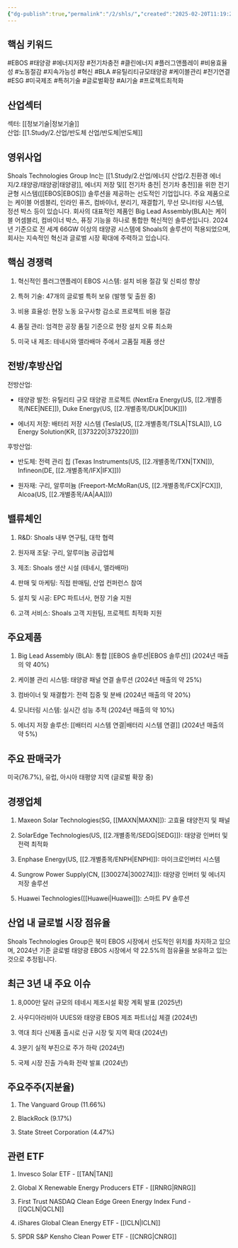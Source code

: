 ```yaml
---
{"dg-publish":true,"permalink":"/2/shls/","created":"2025-02-20T11:19:29.887+09:00","updated":"2025-07-29T21:37:05.179+09:00"}
---
```


## 핵심 키워드

#EBOS #태양광 #에너지저장 #전기차충전 #클린에너지 #플러그앤플레이 #비용효율성 #노동절감 #지속가능성 #혁신 #BLA #유틸리티규모태양광 #케이블관리 #전기연결 #ESG #미국제조 #특허기술 #글로벌확장 #AI기술 #프로젝트최적화

## 산업섹터

섹터: [[정보기술\|정보기술]]  
산업: [[1.Study/2.산업/반도체 산업/반도체\|반도체]]

## 영위사업

Shoals Technologies Group Inc는 [[1.Study/2.산업/에너지 산업/2.친환경 에너지/2.태양광/태양광\|태양광]], 에너지 저장 및[[ 전기차 충전\| 전기차 충전]]을 위한 전기 균형 시스템([[EBOS\|EBOS]]) 솔루션을 제공하는 선도적인 기업입니다. 주요 제품으로는 케이블 어셈블리, 인라인 퓨즈, 컴바이너, 분리기, 재결합기, 무선 모니터링 시스템, 정션 박스 등이 있습니다. 회사의 대표적인 제품인 Big Lead Assembly(BLA)는 케이블 어셈블리, 컴바이너 박스, 퓨징 기능을 하나로 통합한 혁신적인 솔루션입니다. 2024년 기준으로 전 세계 66GW 이상의 태양광 시스템에 Shoals의 솔루션이 적용되었으며, 회사는 지속적인 혁신과 글로벌 시장 확대에 주력하고 있습니다.

## 핵심 경쟁력

1. 혁신적인 플러그앤플레이 EBOS 시스템: 설치 비용 절감 및 신뢰성 향상
    
2. 특허 기술: 47개의 글로벌 특허 보유 (발행 및 출원 중)
    
3. 비용 효율성: 현장 노동 요구사항 감소로 프로젝트 비용 절감
    
4. 품질 관리: 엄격한 공장 품질 기준으로 현장 설치 오류 최소화
    
5. 미국 내 제조: 테네시와 앨라배마 주에서 고품질 제품 생산
    

## 전방/후방산업

전방산업:

- 태양광 발전: 유틸리티 규모 태양광 프로젝트 (NextEra Energy(US, [[2.개별종목/NEE\|NEE]]), Duke Energy(US, [[2.개별종목/DUK\|DUK]]))
    
- 에너지 저장: 배터리 저장 시스템 (Tesla(US, [[2.개별종목/TSLA\|TSLA]]), LG Energy Solution(KR, [[373220\|373220]]))
    

후방산업:

- 반도체: 전력 관리 칩 (Texas Instruments(US, [[2.개별종목/TXN\|TXN]]), Infineon(DE, [[2.개별종목/IFX\|IFX]]))
    
- 원자재: 구리, 알루미늄 (Freeport-McMoRan(US, [[2.개별종목/FCX\|FCX]]), Alcoa(US, [[2.개별종목/AA\|AA]]))
    

## 밸류체인

1. R&D: Shoals 내부 연구팀, 대학 협력
    
2. 원자재 조달: 구리, 알루미늄 공급업체
    
3. 제조: Shoals 생산 시설 (테네시, 앨라배마)
    
4. 판매 및 마케팅: 직접 판매팀, 산업 컨퍼런스 참여
    
5. 설치 및 시공: EPC 파트너사, 현장 기술 지원
    
6. 고객 서비스: Shoals 고객 지원팀, 프로젝트 최적화 지원
    

## 주요제품

1. Big Lead Assembly (BLA): 통합 [[EBOS 솔루션\|EBOS 솔루션]] (2024년 매출의 약 40%)
    
2. 케이블 관리 시스템: 태양광 패널 연결 솔루션 (2024년 매출의 약 25%)
    
3. 컴바이너 및 재결합기: 전력 집중 및 분배 (2024년 매출의 약 20%)
    
4. 모니터링 시스템: 실시간 성능 추적 (2024년 매출의 약 10%)
    
5. 에너지 저장 솔루션: [[배터리 시스템 연결\|배터리 시스템 연결]] (2024년 매출의 약 5%)
    

## 주요 판매국가

미국(76.7%), 유럽, 아시아 태평양 지역 (글로벌 확장 중)

## 경쟁업체

1. Maxeon Solar Technologies(SG, [[MAXN\|MAXN]]): 고효율 태양전지 및 패널
    
2. SolarEdge Technologies(US, [[2.개별종목/SEDG\|SEDG]]): 태양광 인버터 및 전력 최적화
    
3. Enphase Energy(US, [[2.개별종목/ENPH\|ENPH]]): 마이크로인버터 시스템
    
4. Sungrow Power Supply(CN, [[300274\|300274]]): 태양광 인버터 및 에너지 저장 솔루션
    
5. Huawei Technologies([[Huawei\|Huawei]]): 스마트 PV 솔루션
    

## 산업 내 글로벌 시장 점유율

Shoals Technologies Group은 북미 EBOS 시장에서 선도적인 위치를 차지하고 있으며, 2024년 기준 글로벌 태양광 EBOS 시장에서 약 22.5%의 점유율을 보유하고 있는 것으로 추정됩니다.

## 최근 3년 내 주요 이슈

1. 8,000만 달러 규모의 테네시 제조시설 확장 계획 발표 (2025년)
    
2. 사우디아라비아 UUES와 태양광 EBOS 제조 파트너십 체결 (2024년)
    
3. 역대 최다 신제품 출시로 신규 시장 및 지역 확대 (2024년)
    
4. 3분기 실적 부진으로 주가 하락 (2024년)
    
5. 국제 시장 진출 가속화 전략 발표 (2024년)
    

## 주요주주(지분율)

1. The Vanguard Group (11.66%)
    
2. BlackRock (9.17%)
    
3. State Street Corporation (4.47%)
    

## 관련 ETF

1. Invesco Solar ETF - [[TAN\|TAN]]
    
2. Global X Renewable Energy Producers ETF - [[RNRG\|RNRG]]
    
3. First Trust NASDAQ Clean Edge Green Energy Index Fund - [[QCLN\|QCLN]]
    
4. iShares Global Clean Energy ETF - [[ICLN\|ICLN]]
    
5. SPDR S&P Kensho Clean Power ETF - [[CNRG\|CNRG]]